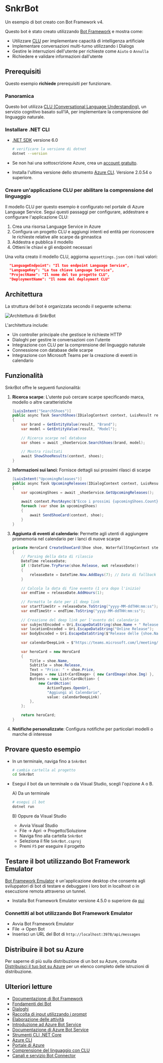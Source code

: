 # SnkrBot

Un esempio di bot creato con Bot Framework v4.

Questo bot è stato creato utilizzando [Bot Framework](https://dev.botframework.com) e mostra come:

- Utilizzare [CLU](https://learn.microsoft.com/it-it/azure/cognitive-services/language-service/conversational-language-understanding/overview) per implementare capacità di intelligenza artificiale
- Implementare conversazioni multi-turno utilizzando i Dialogs
- Gestire le interruzioni dell'utente per richieste come `Aiuto` o `Annulla`
- Richiedere e validare informazioni dall'utente

## Prerequisiti

Questo esempio **richiede** prerequisiti per funzionare.

### Panoramica

Questo bot utilizza [CLU (Conversational Language Understanding)](https://learn.microsoft.com/it-it/azure/cognitive-services/language-service/conversational-language-understanding/overview), un servizio cognitivo basato sull'IA, per implementare la comprensione del linguaggio naturale.

### Installare .NET CLI

- [.NET SDK](https://dotnet.microsoft.com/download) versione 6.0

  ```bash
  # verificare la versione di dotnet
  dotnet --version
  ```

- Se non hai una sottoscrizione Azure, crea un [account gratuito](https://azure.microsoft.com/free/).
- Installa l'ultima versione dello strumento [Azure CLI](https://docs.microsoft.com/cli/azure/install-azure-cli?view=azure-cli-latest). Versione 2.0.54 o superiore.

### Creare un'applicazione CLU per abilitare la comprensione del linguaggio

Il modello CLU per questo esempio è configurato nel portale di Azure Language Service. Segui questi passaggi per configurare, addestrare e configurare l'applicazione CLU:

1. Crea una risorsa Language Service in Azure
2. Configura un progetto CLU e aggiungi intenti ed entità per riconoscere le richieste relative alle scarpe da ginnastica
3. Addestra e pubblica il modello
4. Ottieni le chiavi e gli endpoint necessari

Una volta creato il modello CLU, aggiorna `appsettings.json` con i tuoi valori:

```json
  "LanguageEndpoint": "Il tuo endpoint Language Service",
  "LanguageKey": "La tua chiave Language Service",
  "ProjectName": "Il nome del tuo progetto CLU",
  "DeploymentName": "Il nome del deployment CLU"
```

## Architettura

La struttura del bot è organizzata secondo il seguente schema:

![Architettura di SnkrBot](images/snkrbot-architecture.png)

L'architettura include:
- Un controller principale che gestisce le richieste HTTP
- Dialoghi per gestire le conversazioni con l'utente
- Integrazione con CLU per la comprensione del linguaggio naturale
- Connessione con database delle scarpe
- Integrazione con Microsoft Teams per la creazione di eventi in calendario

## Funzionalità

SnkrBot offre le seguenti funzionalità:

1. **Ricerca scarpe**: L'utente può cercare scarpe specificando marca, modello o altre caratteristiche
   ```csharp
   [LuisIntent("SearchShoes")]
   public async Task SearchShoes(IDialogContext context, LuisResult result)
   {
       var brand = GetEntityValue(result, "Brand");
       var model = GetEntityValue(result, "Model");
       
       // Ricerca scarpe nel database
       var shoes = await _shoeService.SearchShoes(brand, model);
       
       // Mostra risultati
       await ShowShoeResults(context, shoes);
   }
   ```

2. **Informazioni sui lanci**: Fornisce dettagli sui prossimi rilasci di scarpe
   ```csharp
   [LuisIntent("UpcomingReleases")]
   public async Task UpcomingReleases(IDialogContext context, LuisResult result)
   {
       var upcomingShoes = await _shoeService.GetUpcomingReleases();
       
       await context.PostAsync($"Ecco i prossimi {upcomingShoes.Count} lanci:");
       foreach (var shoe in upcomingShoes)
       {
           await SendShoeCard(context, shoe);
       }
   }
   ```

3. **Aggiunta di eventi al calendario**: Permette agli utenti di aggiungere promemoria nel calendario per i lanci di nuove scarpe
   ```csharp
   private HeroCard CreateShoeCard(Shoe shoe, WaterfallStepContext stepContext)
   {
       // Parsing della data di rilascio
       DateTime releaseDate;
       if (!DateTime.TryParse(shoe.Release, out releaseDate))
       {
           releaseDate = DateTime.Now.AddDays(7); // Data di fallback
       }
       
       // Calcola la data di fine evento (1 ora dopo l'inizio)
       var endTime = releaseDate.AddHours(1);
       
       // Formatta le date per il deep link
       var startTimeStr = releaseDate.ToString("yyyy-MM-ddTHH:mm:ss");
       var endTimeStr = endTime.ToString("yyyy-MM-ddTHH:mm:ss");
       
       // Creazione del deep link per l'evento del calendario
       var subjectEncoded = Uri.EscapeDataString(shoe.Name + " Release");
       var locationEncoded = Uri.EscapeDataString("Online Release");
       var bodyEncoded = Uri.EscapeDataString($"Release delle {shoe.Name} a {shoe.Price}");
       
       var calendarDeepLink = $"https://teams.microsoft.com/l/meeting/new?subject={subjectEncoded}&startTime={startTimeStr}&endTime={endTimeStr}&content={bodyEncoded}&location={locationEncoded}";
       
       var heroCard = new HeroCard
       {
           Title = shoe.Name,
           Subtitle = shoe.Release,
           Text = "Price: " + shoe.Price,
           Images = new List<CardImage> { new CardImage(shoe.Img) },
           Buttons = new List<CardAction> {
               new CardAction(
                   ActionTypes.OpenUrl,
                   "Aggiungi al Calendario", 
                   value: calendarDeepLink)
           },
       };
       
       return heroCard;
   }
   ```

4. **Notifiche personalizzate**: Configura notifiche per particolari modelli o marche di interesse

## Provare questo esempio

- In un terminale, naviga fino a `SnkrBot`

    ```bash
    # cambia cartella al progetto
    cd SnkrBot
    ```

- Esegui il bot da un terminale o da Visual Studio, scegli l'opzione A o B.

  A) Da un terminale

  ```bash
  # esegui il bot
  dotnet run
  ```

  B) Oppure da Visual Studio

  - Avvia Visual Studio
  - File -> Apri -> Progetto/Soluzione
  - Naviga fino alla cartella `SnkrBot`
  - Seleziona il file `SnkrBot.csproj`
  - Premi `F5` per eseguire il progetto

## Testare il bot utilizzando Bot Framework Emulator

[Bot Framework Emulator](https://github.com/microsoft/botframework-emulator) è un'applicazione desktop che consente agli sviluppatori di bot di testare e debuggare i loro bot in localhost o in esecuzione remota attraverso un tunnel.

- Installa Bot Framework Emulator versione 4.5.0 o superiore da [qui](https://github.com/Microsoft/BotFramework-Emulator/releases)

### Connettiti al bot utilizzando Bot Framework Emulator

- Avvia Bot Framework Emulator
- File -> Open Bot
- Inserisci un URL del Bot di `http://localhost:3978/api/messages`

## Distribuire il bot su Azure

Per saperne di più sulla distribuzione di un bot su Azure, consulta [Distribuisci il tuo bot su Azure](https://aka.ms/azuredeployment) per un elenco completo delle istruzioni di distribuzione.

## Ulteriori letture

- [Documentazione di Bot Framework](https://docs.botframework.com)
- [Fondamenti dei Bot](https://docs.microsoft.com/azure/bot-service/bot-builder-basics?view=azure-bot-service-4.0)
- [Dialoghi](https://docs.microsoft.com/it-it/azure/bot-service/bot-builder-concept-dialog?view=azure-bot-service-4.0)
- [Raccolta di input utilizzando i prompt](https://docs.microsoft.com/it-it/azure/bot-service/bot-builder-prompts?view=azure-bot-service-4.0&tabs=csharp)
- [Elaborazione delle attività](https://docs.microsoft.com/it-it/azure/bot-service/bot-builder-concept-activity-processing?view=azure-bot-service-4.0)
- [Introduzione ad Azure Bot Service](https://docs.microsoft.com/azure/bot-service/bot-service-overview-introduction?view=azure-bot-service-4.0)
- [Documentazione di Azure Bot Service](https://docs.microsoft.com/azure/bot-service/?view=azure-bot-service-4.0)
- [Strumenti CLI .NET Core](https://docs.microsoft.com/it-it/dotnet/core/tools/?tabs=netcore2x)
- [Azure CLI](https://docs.microsoft.com/cli/azure/?view=azure-cli-latest)
- [Portale di Azure](https://portal.azure.com)
- [Comprensione del linguaggio con CLU](https://learn.microsoft.com/it-it/azure/cognitive-services/language-service/conversational-language-understanding/overview)
- [Canali e servizio Bot Connector](https://docs.microsoft.com/it-it/azure/bot-service/bot-concepts?view=azure-bot-service-4.0)
